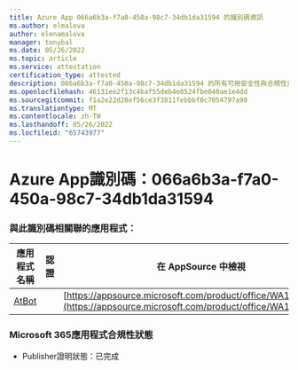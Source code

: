 ```yaml
---
title: Azure App 066a6b3a-f7a0-450a-98c7-34db1da31594 的識別碼資訊
ms.author: elmalova
author: elenamalova
manager: tonybal
ms.date: 05/26/2022
ms.topic: article
ms.service: attestation
certification_type: attested
description: 066a6b3a-f7a0-450a-98c7-34db1da31594 的所有可用安全性與合規性資訊。
ms.openlocfilehash: 46131ee2f13c4baf55deb4e0524fbe040ae1e4dd
ms.sourcegitcommit: f1a2e22d28ef56ce3f3811febbbf8c7054797a98
ms.translationtype: MT
ms.contentlocale: zh-TW
ms.lasthandoff: 05/26/2022
ms.locfileid: "65743977"
---
```

# <a name="azure-app-id-066a6b3a-f7a0-450a-98c7-34db1da31594"></a>Azure App識別碼：066a6b3a-f7a0-450a-98c7-34db1da31594


### <a name="apps-associated-with-this-id"></a>與此識別碼相關聯的應用程式：
| **應用程式名稱** | **認證** | **在 AppSource 中檢視** |
|--------------|---------------|-----------------------|
| [AtBot](../forward/WA104381219.md) |  | [https://appsource.microsoft.com/product/office/WA104381219](https://appsource.microsoft.com/product/office/WA104381219) |

### <a name="microsoft-365-app-compliance-status"></a>Microsoft 365應用程式合規性狀態
- Publisher證明狀態：已完成
